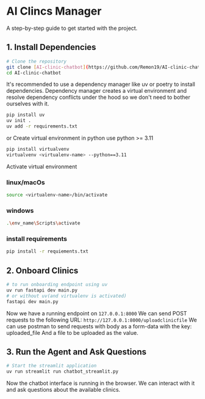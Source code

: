 # AI Clincs Manager

A step-by-step guide to get started with the project.

## 1. Install Dependencies

```bash
# Clone the repository
git clone [AI-clinic-chatbot](https://github.com/Remon19/AI-clinic-chatbot)
cd AI-clinic-chatbot
```
It's recommended to use a dependency manager like uv or poetry to install dependencies.
Dependency manager creates a virtual environment and resolve dependency conflicts under the hood
so we don't need to bother ourselves with it. 
```bash
pip install uv
uv init .
uv add -r requirements.txt
```
or 
Create virtual environment in python use python >= 3.11
```bash
pip install virtualvenv
virtualvenv <virtualenv-name> --python==3.11
```
Activate virtual environment
### linux/macOs
```bash
source <virtualenv-name>/bin/activate
```
### windows
```bash
.\env_name\Scripts\activate
```
### install requirements
```bash
pip install -r requiements.txt
```

## 2. Onboard Clinics
```bash
# to run onboarding endpoint using uv 
uv run fastapi dev main.py
# or without uv(and virtualenv is activated)
fastapi dev main.py
```
Now we have a running endpoint on `127.0.0.1:8000` 
We can send POST requests to the following URL: `http://127.0.0.1:8000/uploadclinicfile`
We can use postman to send requests with body as a form-data with the key: uploaded_file 
And a file to be uploaded as the value. 

## 3. Run the Agent and Ask Questions

```bash
# Start the streamlit application
uv run streamlit run chatbot_streamlit.py
```
Now the chatbot interface is running in the browser.
We can interact with it and ask questions about the available clinics.
